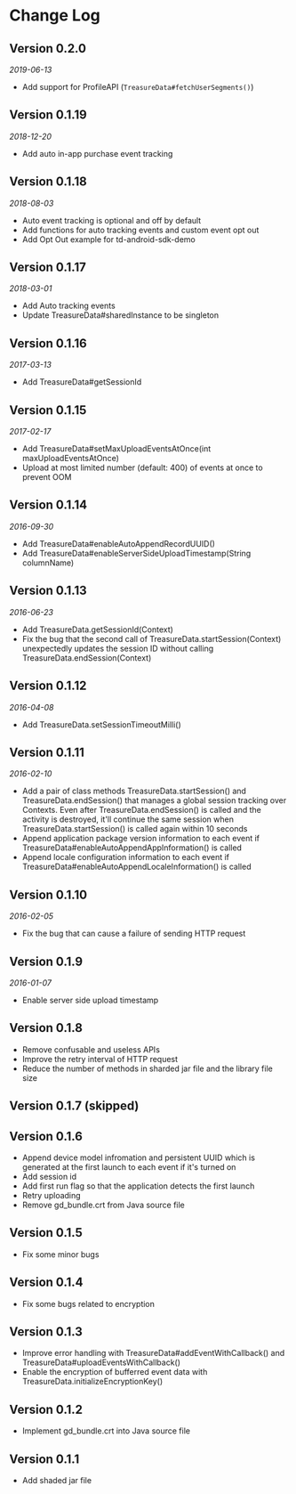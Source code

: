 # Change Log

## Version 0.2.0
_2019-06-13_

* Add support for ProfileAPI (`TreasureData#fetchUserSegments()`)

## Version 0.1.19
_2018-12-20_

* Add auto in-app purchase event tracking

## Version 0.1.18
_2018-08-03_

* Auto event tracking is optional and off by default
* Add functions for auto tracking events and custom event opt out
* Add Opt Out example for td-android-sdk-demo

## Version 0.1.17
_2018-03-01_

* Add Auto tracking events
* Update TreasureData#sharedInstance to be singleton

## Version 0.1.16
_2017-03-13_

* Add TreasureData#getSessionId

## Version 0.1.15
_2017-02-17_

* Add TreasureData#setMaxUploadEventsAtOnce(int maxUploadEventsAtOnce)
* Upload at most limited number (default: 400) of events at once to prevent OOM

## Version 0.1.14
_2016-09-30_

* Add TreasureData#enableAutoAppendRecordUUID()
* Add TreasureData#enableServerSideUploadTimestamp(String columnName)

## Version 0.1.13
_2016-06-23_

* Add TreasureData.getSessionId(Context)
* Fix the bug that the second call of TreasureData.startSession(Context) unexpectedly updates the session ID without calling TreasureData.endSession(Context)

## Version 0.1.12
_2016-04-08_

* Add TreasureData.setSessionTimeoutMilli()

## Version 0.1.11
_2016-02-10_

* Add a pair of class methods TreasureData.startSession() and TreasureData.endSession() that manages a global session tracking over Contexts. Even after TreasureData.endSession() is called and the activity is destroyed, it'll continue the same session when TreasureData.startSession() is called again within 10 seconds
* Append application package version information to each event if TreasureData#enableAutoAppendAppInformation() is called
* Append locale configuration information to each event if TreasureData#enableAutoAppendLocaleInformation() is called

## Version 0.1.10
_2016-02-05_

* Fix the bug that can cause a failure of sending HTTP request

## Version 0.1.9
_2016-01-07_

* Enable server side upload timestamp

## Version 0.1.8

* Remove confusable and useless APIs
* Improve the retry interval of HTTP request
* Reduce the number of methods in sharded jar file and the library file size

## Version 0.1.7 (skipped)

## Version 0.1.6

* Append device model infromation and persistent UUID which is generated at the first launch to each event if it's turned on
* Add session id
* Add first run flag so that the application detects the first launch
* Retry uploading
* Remove gd_bundle.crt from Java source file

## Version 0.1.5

* Fix some minor bugs

## Version 0.1.4

* Fix some bugs related to encryption

## Version 0.1.3

* Improve error handling with TreasureData#addEventWithCallback() and TreasureData#uploadEventsWithCallback()
* Enable the encryption of bufferred event data with TreasureData.initializeEncryptionKey()

## Version 0.1.2

* Implement gd_bundle.crt into Java source file

## Version 0.1.1

* Add shaded jar file

